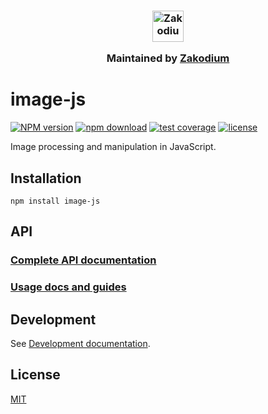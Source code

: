 <h3 align="center">
  <a href="https://www.zakodium.com">
    <img src="https://www.zakodium.com/brand/zakodium-logo-white.svg" width="50" alt="Zakodium logo" />
  </a>
  <p>
    Maintained by <a href="https://www.zakodium.com">Zakodium</a>
  </p>
</h3>

# image-js

[![NPM version](https://img.shields.io/npm/v/image-js.svg)](https://www.npmjs.com/package/image-js)
[![npm download](https://img.shields.io/npm/dm/image-js.svg)](https://www.npmjs.com/package/image-js)
[![test coverage](https://img.shields.io/codecov/c/github/image-js-typescript/image-js-typescript.svg)](https://codecov.io/gh/image-js/image-js-typescript)
[![license](https://img.shields.io/npm/l/image-js.svg)](https://github.com/image-js/image-js-typescript/blob/main/LICENSE)

Image processing and manipulation in JavaScript.

## Installation

```console
npm install image-js
```

## API

### [Complete API documentation](https://image-js.github.io/image-js-typescript/)

### [Usage docs and guides](https://image-js-docs.pages.dev/docs/Getting%20started)

## Development

See [Development documentation](./Development.md).

## License

[MIT](./LICENSE)
